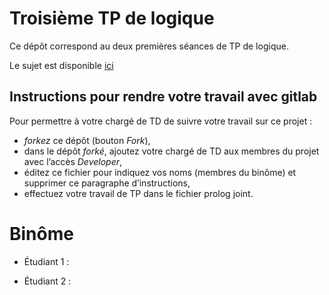 # Troisième TP de logique

Ce dépôt correspond au deux premières séances de TP de logique.

Le sujet est disponible
[ici](http://www.thomaspietrzak.com/enseignement/logique/tpcoq.htm)

##  Instructions pour rendre votre travail avec gitlab

Pour permettre à votre chargé de TD de suivre votre travail sur ce projet :

-   *forkez* ce dépôt (bouton _Fork_),
-   dans le dépôt *forké*, ajoutez votre chargé de TD aux membres du
    projet avec l’accès _Developer_,
-   éditez ce fichier pour indiquez vos noms (membres du binôme) et
    supprimer ce paragraphe d’instructions,
-   effectuez votre travail de TP dans le fichier prolog joint.

# Binôme

- Étudiant 1 :

- Étudiant 2 :

